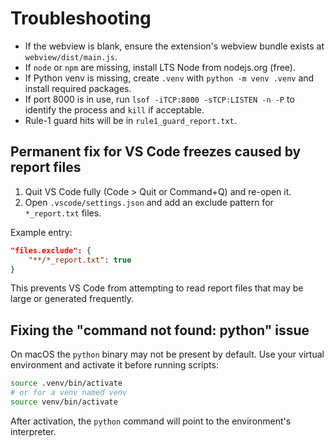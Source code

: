 # Troubleshooting

- If the webview is blank, ensure the extension's webview bundle exists at `webview/dist/main.js`.
- If `node` or `npm` are missing, install LTS Node from nodejs.org (free).
- If Python venv is missing, create `.venv` with `python -m venv .venv` and install required packages.
- If port 8000 is in use, run `lsof -iTCP:8000 -sTCP:LISTEN -n -P` to identify the process and `kill` if acceptable.
- Rule-1 guard hits will be in `rule1_guard_report.txt`.

## Permanent fix for VS Code freezes caused by report files

1. Quit VS Code fully (Code > Quit or Command+Q) and re-open it.
2. Open `.vscode/settings.json` and add an exclude pattern for `*_report.txt` files.

Example entry:

```json
"files.exclude": {
	"**/*_report.txt": true
}
```

This prevents VS Code from attempting to read report files that may be large or generated frequently.

## Fixing the "command not found: python" issue

On macOS the `python` binary may not be present by default. Use your virtual environment and activate it before running scripts:

```bash
source .venv/bin/activate
# or for a venv named venv
source venv/bin/activate
```

After activation, the `python` command will point to the environment's interpreter.
